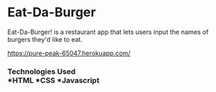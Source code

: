 # Eat-Da-Burger
Eat-Da-Burger! is a restaurant app that lets users input the names of burgers they'd like to eat.

 https://pure-peak-65047.herokuapp.com/
 
 
 
 <h3>Technologies Used
 <br>
*HTML
 *CSS
 *Javascript
